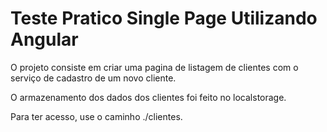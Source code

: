 # Teste Pratico Single Page Utilizando Angular

O projeto consiste em criar uma pagina de listagem de clientes com o serviço de cadastro de um novo cliente.

O armazenamento dos dados dos clientes foi feito no localstorage.

Para ter acesso, use o caminho ./clientes.
